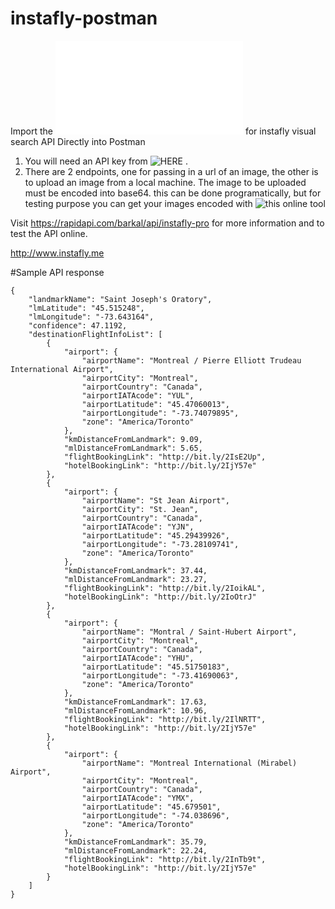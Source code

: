 # instafly-postman
Import the ![Postman Collection](Instafly_postman_collection.json) for instafly visual search API Directly into Postman

1. You will need an API key from ![HERE](https://rapidapi.com/barkal/api/instafly-pro) .
2. There are 2 endpoints, one for passing in a url of an image, the other is to upload an image from a local machine. The image to be uploaded must be encoded into base64. this can be done programatically, but for testing purpose you can get your images encoded with ![this online tool](https://www.base64-image.de)

Visit https://rapidapi.com/barkal/api/instafly-pro for more information and to test the API online.

http://www.instafly.me

#Sample API response 
```
{
    "landmarkName": "Saint Joseph's Oratory",
    "lmLatitude": "45.515248",
    "lmLongitude": "-73.643164",
    "confidence": 47.1192,
    "destinationFlightInfoList": [
        {
            "airport": {
                "airportName": "Montreal / Pierre Elliott Trudeau International Airport",
                "airportCity": "Montreal",
                "airportCountry": "Canada",
                "airportIATAcode": "YUL",
                "airportLatitude": "45.47060013",
                "airportLongitude": "-73.74079895",
                "zone": "America/Toronto"
            },
            "kmDistanceFromLandmark": 9.09,
            "mlDistanceFromLandmark": 5.65,
            "flightBookingLink": "http://bit.ly/2IsE2Up",
            "hotelBookingLink": "http://bit.ly/2IjY57e"
        },
        {
            "airport": {
                "airportName": "St Jean Airport",
                "airportCity": "St. Jean",
                "airportCountry": "Canada",
                "airportIATAcode": "YJN",
                "airportLatitude": "45.29439926",
                "airportLongitude": "-73.28109741",
                "zone": "America/Toronto"
            },
            "kmDistanceFromLandmark": 37.44,
            "mlDistanceFromLandmark": 23.27,
            "flightBookingLink": "http://bit.ly/2IoikAL",
            "hotelBookingLink": "http://bit.ly/2IoOtrJ"
        },
        {
            "airport": {
                "airportName": "Montral / Saint-Hubert Airport",
                "airportCity": "Montreal",
                "airportCountry": "Canada",
                "airportIATAcode": "YHU",
                "airportLatitude": "45.51750183",
                "airportLongitude": "-73.41690063",
                "zone": "America/Toronto"
            },
            "kmDistanceFromLandmark": 17.63,
            "mlDistanceFromLandmark": 10.96,
            "flightBookingLink": "http://bit.ly/2IlNRTT",
            "hotelBookingLink": "http://bit.ly/2IjY57e"
        },
        {
            "airport": {
                "airportName": "Montreal International (Mirabel) Airport",
                "airportCity": "Montreal",
                "airportCountry": "Canada",
                "airportIATAcode": "YMX",
                "airportLatitude": "45.679501",
                "airportLongitude": "-74.038696",
                "zone": "America/Toronto"
            },
            "kmDistanceFromLandmark": 35.79,
            "mlDistanceFromLandmark": 22.24,
            "flightBookingLink": "http://bit.ly/2InTb9t",
            "hotelBookingLink": "http://bit.ly/2IjY57e"
        }
    ]
}
```
